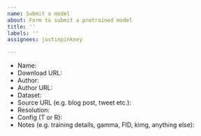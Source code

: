 ```yaml
---
name: Submit a model
about: Form to submit a pretrained model
title: ''
labels: ''
assignees: justinpinkney

---
```


- Name:
- Download URL:
- Author: 
- Author URL:
- Dataset:
- Source URL (e.g. blog post, tweet etc.):
- Resolution:
- Config (T or R):
- Notes (e.g. training details, gamma, FID, kimg, anything else):
